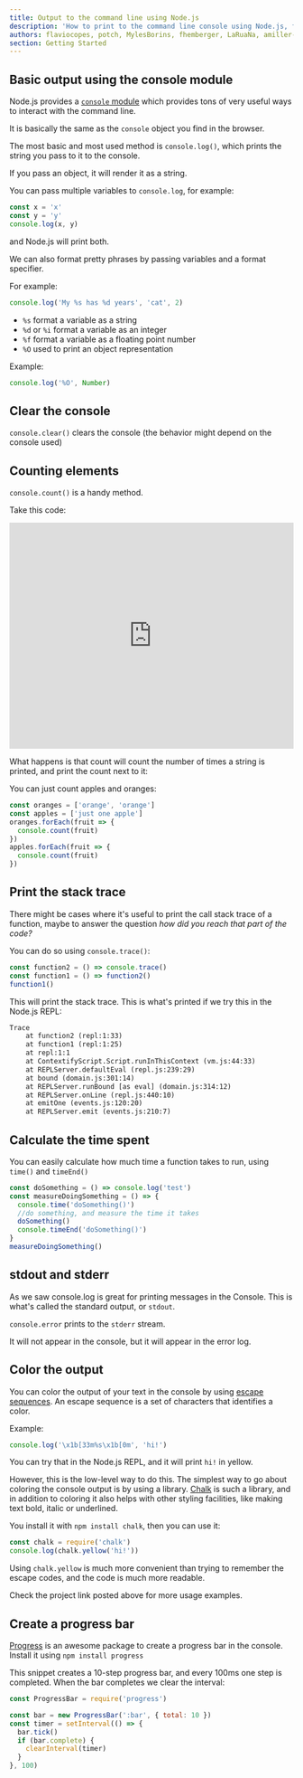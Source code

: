 ```yaml
---
title: Output to the command line using Node.js
description: 'How to print to the command line console using Node.js, from the basic console.log to more complex scenarios'
authors: flaviocopes, potch, MylesBorins, fhemberger, LaRuaNa, amiller-gh, ahmadawais
section: Getting Started
---
```


## Basic output using the console module

Node.js provides a [`console` module](https://nodejs.org/api/console.html) which provides tons of very useful ways to interact with the command line.

It is basically the same as the `console` object you find in the browser.

The most basic and most used method is `console.log()`, which prints the string you pass to it to the console.

If you pass an object, it will render it as a string.

You can pass multiple variables to `console.log`, for example:

```js
const x = 'x'
const y = 'y'
console.log(x, y)
```

and Node.js will print both.

We can also format pretty phrases by passing variables and a format specifier.

For example:

```js
console.log('My %s has %d years', 'cat', 2)
```

- `%s` format a variable as a string
- `%d` or `%i` format a variable as an integer
- `%f` format a variable as a floating point number
- `%O` used to print an object representation

Example:

```js
console.log('%O', Number)
```

## Clear the console

`console.clear()` clears the console (the behavior might depend on the console used)

## Counting elements

`console.count()` is a handy method.

Take this code:

<iframe
  allow="geolocation; microphone; camera; midi; encrypted-media"
  src="https://glitch.com/embed/#!/embed/nodejs-dev-0013-02?path=server.js&previewSize=40&attributionHidden=true&sidebarCollapsed=true"
  alt="nodejs-dev-0013-02 on Glitch"
  style="height: 400px; width: 100%; border: 0;">
</iframe>

<!--
```js
const x = 1
const y = 2
const z = 3
console.count(
  'The value of x is ' + x + ' and has been checked .. how many times?'
)
console.count(
  'The value of x is ' + x + ' and has been checked .. how many times?'
)
console.count(
  'The value of y is ' + y + ' and has been checked .. how many times?'
)
```
-->

What happens is that count will count the number of times a string is printed, and print the count next to it:

You can just count apples and oranges:

```js
const oranges = ['orange', 'orange']
const apples = ['just one apple']
oranges.forEach(fruit => {
  console.count(fruit)
})
apples.forEach(fruit => {
  console.count(fruit)
})
```

## Print the stack trace

There might be cases where it's useful to print the call stack trace of a function, maybe to answer the question _how did you reach that part of the code?_

You can do so using `console.trace()`:

```js
const function2 = () => console.trace()
const function1 = () => function2()
function1()
```

This will print the stack trace. This is what's printed if we try this in the Node.js REPL:

```txt
Trace
    at function2 (repl:1:33)
    at function1 (repl:1:25)
    at repl:1:1
    at ContextifyScript.Script.runInThisContext (vm.js:44:33)
    at REPLServer.defaultEval (repl.js:239:29)
    at bound (domain.js:301:14)
    at REPLServer.runBound [as eval] (domain.js:314:12)
    at REPLServer.onLine (repl.js:440:10)
    at emitOne (events.js:120:20)
    at REPLServer.emit (events.js:210:7)
```

## Calculate the time spent

You can easily calculate how much time a function takes to run, using `time()` and `timeEnd()`

```js
const doSomething = () => console.log('test')
const measureDoingSomething = () => {
  console.time('doSomething()')
  //do something, and measure the time it takes
  doSomething()
  console.timeEnd('doSomething()')
}
measureDoingSomething()
```

## stdout and stderr

As we saw console.log is great for printing messages in the Console. This is what's called the standard output, or `stdout`.

`console.error` prints to the `stderr` stream.

It will not appear in the console, but it will appear in the error log.

## Color the output

You can color the output of your text in the console by using [escape sequences](https://gist.github.com/chrisopedia/8754917). An escape sequence is a set of characters that identifies a color.

Example:

```js
console.log('\x1b[33m%s\x1b[0m', 'hi!')
```

You can try that in the Node.js REPL, and it will print `hi!` in yellow.

However, this is the low-level way to do this. The simplest way to go about coloring the console output is by using a library. [Chalk](https://github.com/chalk/chalk) is such a library, and in addition to coloring it also helps with other styling facilities, like making text bold, italic or underlined.

You install it with `npm install chalk`, then you can use it:

```js
const chalk = require('chalk')
console.log(chalk.yellow('hi!'))
```

Using `chalk.yellow` is much more convenient than trying to remember the escape codes, and the code is much more readable.

Check the project link posted above for more usage examples.

## Create a progress bar

[Progress](https://www.npmjs.com/package/progress) is an awesome package to create a progress bar in the console. Install it using `npm install progress`

This snippet creates a 10-step progress bar, and every 100ms one step is completed. When the bar completes we clear the interval:

```js
const ProgressBar = require('progress')

const bar = new ProgressBar(':bar', { total: 10 })
const timer = setInterval(() => {
  bar.tick()
  if (bar.complete) {
    clearInterval(timer)
  }
}, 100)
```
